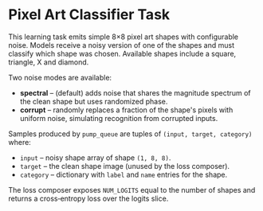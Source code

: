 # Pixel Art Classifier Task

This learning task emits simple 8×8 pixel art shapes with configurable noise.
Models receive a noisy version of one of the shapes and must classify which
shape was chosen. Available shapes include a square, triangle, X and diamond.

Two noise modes are available:

* **spectral** – (default) adds noise that shares the magnitude spectrum of the
  clean shape but uses randomized phase.
* **corrupt** – randomly replaces a fraction of the shape's pixels with uniform
  noise, simulating recognition from corrupted inputs.

Samples produced by `pump_queue` are tuples of `(input, target, category)`
where:

* `input` – noisy shape array of shape `(1, 8, 8)`.
* `target` – the clean shape image (unused by the loss composer).
* `category` – dictionary with `label` and `name` entries for the shape.

The loss composer exposes `NUM_LOGITS` equal to the number of shapes and
returns a cross‑entropy loss over the logits slice.
